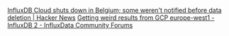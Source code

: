 
[InfluxDB Cloud shuts down in Belgium; some weren't notified before data deletion | Hacker News](https://news.ycombinator.com/item?id=36657829)
[Getting weird results from GCP europe-west1 - InfluxDB 2 - InfluxData Community Forums](https://community.influxdata.com/t/getting-weird-results-from-gcp-europe-west1/30615)
